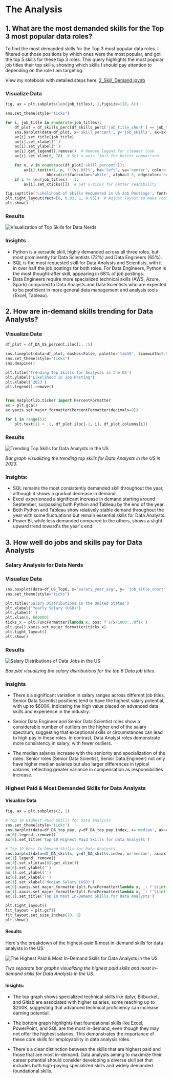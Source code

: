 # The Analysis

## 1. What are the most demanded skills for the Top 3 most popular data roles?

To find the most demanded skills for the Top 3 most popular data roles. I filtered out those positions by which ones were the most popular, and got the top 5 skills for these top 3 roles. This query highlights the most popular job titles their top skills, showing which skills I should pay attention to depending on the role I am targeting. 

View my notebook with detailed steps here:
[2_Skill_Demand.ipynb](2_Skill_Demand.ipynb)


### Visualize Data

```python
fig, ax = plt.subplots(len(job_titles), 1,figsize=(10, 6))

sns.set_theme(style="ticks")

for i, job_title in enumerate(job_titles):
    df_plot = df_skills_perc[df_skills_perc['job_title_short'] == job_title].head(5)
    sns.barplot(data=df_plot, x='skill_percent', y='job_skills', ax=ax[i], palette='dark:b_r', hue='skill_count', orient='h')
    ax[i].set_title(job_title)
    ax[i].set_xlabel('')
    ax[i].set_ylabel('')
    ax[i].get_legend().remove()  # Remove legend for cleaner look
    ax[i].set_xlim(0, 78)  # Set x-axis limit for better comparison

    for n, v in enumerate(df_plot['skill_percent']):
        ax[i].text(v+1, n, f"{v:.0f}%", ha='left', va='center', color='black', fontsize=11, 
                  bbox=dict(facecolor='white', alpha=0.5, edgecolor='none', boxstyle='round,pad=0.2'))
    if i != len(job_titles) - 1:
        ax[i].set_xticks([])  # Set x-ticks for better readability

fig.suptitle('Likelihood of Skills Requested in US Job Postings', fontsize=15)
plt.tight_layout(rect=[0, 0.03, 1, 0.95])  # Adjust layout to make room for the title
plt.show()
```

### Results

![Visualization of Top Skills for Data Nerds](images/Likelihood_of_Skills_Requested_in_US_Job_Postings.png)

### Insights

- Python is a versatile skill, highly demanded across all three roles, but most prominently for Data Scientists (72%) and Data Engineers (65%).
- SQL is the most requested skill for Data Analysts and Scientists, with it in over half the job postings for both roles. For Data Engineers, Python is the most thought-after skill, appearing in 68% of job postings.
- Data Engineers require more specialized technical skills (AWS, Azure, Spark) compared to Data Analysts and Data Scientists who are expected to be proficient in more general data management and analysis tools (Excel, Tableau).

## 2. How are in-demand skills trending for Data Analysts?

### Visualize Data

```python
df_plot = df_DA_US_percent.iloc[:, :5]

sns.lineplot(data=df_plot, dashes=False, palette='tab10', linewidth=2.5)
sns.set_theme(style="ticks")
sns.despine()

plt.title('Trending Top Skills for Analysts in the US')
plt.ylabel('Likelihood in Job Posting')
plt.xlabel('2023')
plt.legend().remove()


from matplotlib.ticker import PercentFormatter
ax = plt.gca()
ax.yaxis.set_major_formatter(PercentFormatter(decimals=0))

for i in range(5):
    plt.text(11 + .1, df_plot.iloc[-1, i], df_plot.columns[i])
```

### Results

![Trending Top Skills for Data Analysts in the US](images/Skill_Trend_DA.png)

*Bar graph visualizing the trending top skills for Data Analysts in the US in 2023.*

### Insights:
- SQL remains the most consistently demanded skill throughout the year, although it shows a gradual decrease in demand.
- Excel experienced a significant increase in demand starting around September, surpassing both Python and Tableau by the end of the year.
- Both Python and Tableau show relatively stable demand throughout the year with some fluctuations but remain essential skills for Data Analysts.
- Power BI, while less demanded compared to the others, shows a slight upward trend toward's the year's end.

## 3. How well do jobs and skills pay for Data Analysts

### Salary Analysis for Data Nerds

### Visualize Data

```python
sns.boxplot(data=df_US_Top6, x='salary_year_avg', y= 'job_title_short', order=job_order)
sns.set_theme(style="ticks")

plt.title('Salary Distributions in the United States')
plt.xlabel('Yearly Salary (USD)')
plt.ylabel('')
plt.xlim(0, 600000)
ticks_x = plt.FuncFormatter(lambda x, pos: f'${x/1000:,.0f}k')
plt.gca().xaxis.set_major_formatter(ticks_x)
plt.tight_layout()
plt.show()
```

### Results
![Salary Distributions of Data Jobs in the US](images/Salary_Boxplot.png)

*Box plot visualizing the salary distributions for the top 6 Data job titles.*

### Insights

- There's a significant variation in salary ranges across different job titles. Senior Data Scientist positions tend to have the highest salary potential, with up to $600K, indicating the high value placed on advanced data skills and experience in the industry.

- Senior Data Engineer and Senior Data Scientist roles show a considerable number of outliers on the higher end of the salary spectrum, suggesting that exceptional skills or circumstances can lead to high pay in these roles. In contrast, Data Analyst roles demonstrate more consistency in salary, with fewer outliers.

- The median salaries increase with the seniority and specialization of the roles. Senior roles (Senior Data Scientist, Senior Data Engineer) not only have higher median salaries but also larger differences in typical salaries, reflecting greater variance in compensation as responsibilities increase.

### Highest Paid & Most Demanded Skills for Data Analysts
#### Visualize Data

```python
fig, ax = plt.subplots(2, 1)

# Top 10 Highest Paid Skills for Data Analysts
sns.set_theme(style="ticks")
sns.barplot(data=df_DA_top_pay, y=df_DA_top_pay.index, x='median', ax=ax[0], hue= 'median', palette='dark:b_r')
ax[0].legend_.remove()
ax[0].set_title('Top 10 Highest Paid Skills for Data Analysts')

# Top 10 Most In-Demand Skills for Data Analysts
sns.barplot(data=df_DA_skills, y=df_DA_skills.index, x='median', ax=ax[1], hue= 'median', palette='light:b')
ax[1].legend_.remove()
ax[1].set_xlim(ax[0].get_xlim())
ax[0].set_ylabel('')
ax[1].set_ylabel('')
ax[0].set_xlabel('')
ax[1].set_xlabel('Median Salary (USD)')
ax[0].xaxis.set_major_formatter(plt.FuncFormatter(lambda x, _: f'${int(x/1000)}K'))
ax[1].xaxis.set_major_formatter(plt.FuncFormatter(lambda x, _: f'${int(x/1000)}K'))
ax[1].set_title('Top 10 Most In-Demand Skills for Data Analysts')

plt.tight_layout()
fit_layout = plt.gcf()
fit_layout.set_size_inches(10, 8)
plt.show()
```

#### Results

Here's the breakdown of the highest-paid & most in-demand skills for data analysts in the US:

![The Highest Paid & Most In-Demand Skills for Data Analysts in the US](images/Highest_Paid_and_Most%20In-Demand_Skills_for_Data_Analysts_in_the_US.png)

*Two separate bar graphs visualizing the highest paid skills and most in-demand skills for Data Analysts in the US.*

#### Insights:

- The top graph shows specialized technical skills like dplyr, Bitbucket, and Gitlab are associated with higher salaries, some reaching up to $200K, suggesting that advanced technical proficiency can increase earning potential.

- The bottom graph highlights that foundational skills like Excel, PowerPoint, and SQL are the most in-demand, even though they may not offer the highest salaries. This demonstrates the importance of these core skills for employability in data analysis roles.

- There's a clear distinction between the skills that are highest paid and those that are most in-demand. Data analysts aiming to maximize their career potential should consider developing a diverse skill set that includes both high-paying specialized skills and widely demanded foundational skills.

